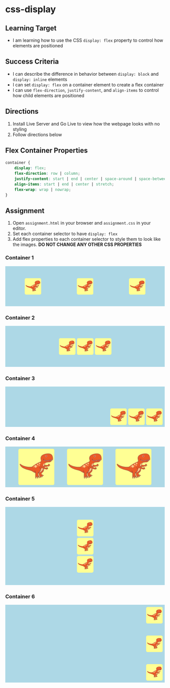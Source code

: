 # css-display

## Learning Target
- I am learning how to use the CSS ```display: flex``` property to control how elements are positioned

## Success Criteria
- I can describe the difference in behavior between ```display: block``` and ```display: inline``` elements
- I can set ```display: flex``` on a container element to create a flex container
- I can use ```flex-direction```, ```justify-content```, and ```align-items``` to control how child elements are positioned


## Directions
1. Install Live Server and Go Live to view how the webpage looks with no styling
2. Follow directions below

## Flex Container Properties
```css
container {
    display: flex;
    flex-direction: row | column;
    justify-content: start | end | center | space-around | space-between | space-evenly;
    align-items: start | end | center | stretch;
    flex-wrap: wrap | nowrap;
}
```

## Assignment
1. Open ```assignment.html``` in your browser and ```assignment.css``` in your editor.
2. Set each container selector to have ```display: flex```
3. Add flex properties to each container selector to style them to look like the images. **DO NOT CHANGE ANY OTHER CSS PROPERTIES**

### Container 1
![](assets/container1.png)

### Container 2
![](assets/container2.png)

### Container 3
![](assets/container3.png)

### Container 4
![](assets/container4.png)

### Container 5
![](assets/container5.png)

### Container 6
![](assets/container6.png)